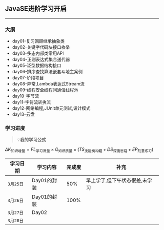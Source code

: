 ## JavaSE进阶学习开启
___
### 大纲
- day01-复习回顾继承抽象类
- day02-关键字代码块接口枚举
- day03-多态内部类常用API
- day04-正则表达式集合送代器
- day05-泛型数据结构接口
- day06-排序查找算法嵌套斗地主案例
- day07-阶段项目
- day08-异常,Lambda表达式Stream流 
- day09-线程安全线程间通信线程池
- day10-字节流
- day11-字符流转执流
- day12-网络编程,JUnit单元测试,设计模式
- day13-云盘
### 学习进度
>💡**我的学习公式**

 $`\Delta K_{\text{知识增量}} = FL_{\text{学习流量}} \times Q_{\text{知识质量}} \times (TS_{\text{技能树构建}} + DS_{\text{深度思路}} + EP_{\text{刻意练习}})
`$


|学习日期|学习内容|完成度|补充|
|---|---|---|---|
|`3月25日`|Day01的封装|50%|早上学了,但下午状态很差,未学习|
|`3月26日`|Day01的封装|100%||
|`3月27日`|Day02||
|`3月28日`|||


